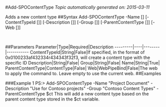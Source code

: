 #Add-SPOContentType
*Topic automatically generated on: 2015-03-11*

Adds a new content type
##Syntax
    Add-SPOContentType -Name [<String>] [-ContentTypeId [<String>]] [-Description [<String>]] [-Group [<String>]] [-ParentContentType [<ContentType>]] [-Web [<WebPipeBind>]]

&nbsp;

##Parameters
Parameter|Type|Required|Description
---------|----|--------|-----------
ContentTypeId|String|False|If specified, in the format of 0x0100233af432334r434343f32f3, will create a content type with the specific ID
Description|String|False|
Group|String|False|
Name|String|True|
ParentContentType|ContentType|False|
Web|WebPipeBind|False|The web to apply the command to. Leave empty to use the current web.
##Examples

###Example 1
    PS:> Add-SPOContentType -Name "Project Document" -Description "Use for Contoso projects" -Group "Contoso Content Types" -ParentContentType $ct
This will add a new content type based on the parent content type stored in the $ct variable.
